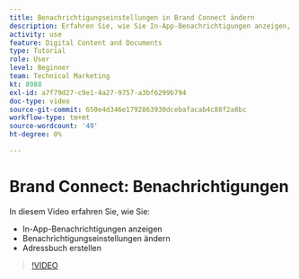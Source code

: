 ```yaml
---
title: Benachrichtigungseinstellungen in Brand Connect ändern
description: Erfahren Sie, wie Sie In-App-Benachrichtigungen anzeigen, Ihre Benachrichtigungseinstellungen ändern und ein Adressbuch in Brand Connect von erstellen. [!UICONTROL Workfront DAM].
activity: use
feature: Digital Content and Documents
type: Tutorial
role: User
level: Beginner
team: Technical Marketing
kt: 8988
exl-id: a7f79d27-c9e1-4a27-9757-a3bf6299b794
doc-type: video
source-git-commit: 650e4d346e1792863930dcebafacab4c88f2a8bc
workflow-type: tm+mt
source-wordcount: '49'
ht-degree: 0%

---
```


# Brand Connect: Benachrichtigungen

In diesem Video erfahren Sie, wie Sie:

* In-App-Benachrichtigungen anzeigen
* Benachrichtigungseinstellungen ändern
* Adressbuch erstellen

>[!VIDEO](https://video.tv.adobe.com/v/335250/?quality=12&learn=on)
